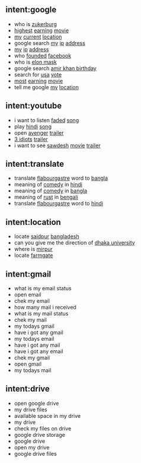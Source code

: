 ## intent:google
- who is [zukerburg](key_name)
- [highest](key_name) [earning](key_name) [movie](key_name)
- [my](key_name) [current](key_name) [location](key_name)
- google search [my](key_name) [ip](key_name) [address](key_name)
- [my](key_name) [ip](key_name) [address](key_name)
- who [founded](key_name) [facebook](key_name)
- who is [elon mask](key_name)
- google search [amir khan birthday](key_name)
- search for [usa](key_name) [vote](key_name)
- [most](key_name) [earning](key_name) [movie](key_name)
- tell me google [my](key_name) [location](key_name)

## intent:youtube
- i want to listen [faded](key_name) [song](key_name)
- play [hindi](key_name) [song](key_name)
- open [avenger](key_name) [trailer](key_name)
- [3 idiots](key_name) [trailer](key_name)
- i want to see [sawdesh](key_name) [movie](key_name) [trailer](key_name)

## intent:translate
- translate [flabourgastre](key_word) word to [bangla](key_word)
- meaning of [comedy](key_word) in [hindi](key_word)
- meaning of [comedy](key_word) in [bangla](key_word)
- meaning of [rust](key_word) in [bengali](key_word)
- translate [flabourgastre](key_word) word to [hindi](key_word)

## intent:location
- locate [saidpur](key_place) [bangladesh](key_place)
- can you give me the direction of [dhaka university](key_place)
- where is [mirpur](key_place)
- locate [farmgate](key_place)

## intent:gmail
- what is my email status
- open email
- chek my email
- how many mail i received
- what is my mail status
- chek my mail
- my todays gmail
- have i got any gmail
- my todays email
- have i got any mail
- have i got any email
- chek my gmail
- open gmail
- my todays mail

## intent:drive
- open google drive
- my drive files
- available space in my drive
- my drive
- check my files on drive
- google drive storage
- google  drive
- open my drive
- google drive files
